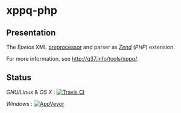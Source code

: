 # xppq-php

## Presentation

The *Epeios* XML [preprocessor](http://q37.info/s/t/xppq/) and parser as [*Zend*](http://q37.info/s/x/Zend_engine/) (*PHP*) extension.

For more information, see http://q37.info/tools/xppq/.

## Status
*GNU/Linux* & *OS X* : [![Travis CI](https://travis-ci.org/epeios-q37/xppq-php.png)](https://travis-ci.org/epeios-q37/xppq-php)
 
*Windows* : [![AppVeyor](http://ci.appveyor.com/api/projects/status/github/epeios-q37/xppq-php)](http://ci.appveyor.com/project/epeios-q37/xppq-php)



